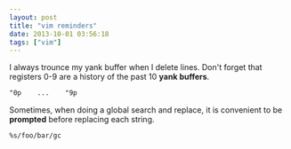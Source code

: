 ```yaml
---
layout: post
title: "vim reminders"
date: 2013-10-01 03:56:18
tags: ["vim"]
---
```


I always trounce my yank buffer when I delete lines. Don't forget that
registers 0-9 are a history of the past 10 **yank buffers**.

```txt
"0p    ...    "9p
```


Sometimes, when doing a global search and replace, it is convenient to be
**prompted** before replacing each string.

```txt
%s/foo/bar/gc
```
